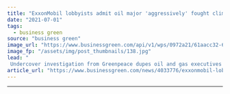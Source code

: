 ```yaml
---
title: "ExxonMobil lobbyists admit oil major 'aggressively' fought climate science in Greenpeace sting"
date: "2021-07-01"
tags: 
  - business green
source: "business green"
image_url: "https://www.businessgreen.com/api/v1/wps/0972a21/61aacc32-65cd-4d8e-8646-6ef8678fe188/9/exxon-350x250-185x114.jpg"
image_fp: "/assets/img/post_thumbnails/138.jpg"
lead: "
 Undercover investigation from Greenpeace dupes oil and gas executives into detailing firm’s efforts to sabotage tougher US climate legislation ..."
article_url: "https://www.businessgreen.com/news/4033776/exxonmobil-lobbyists-admit-oil-major-aggressively-fought-climate-science-greenpeace-sting"
---
```


---
